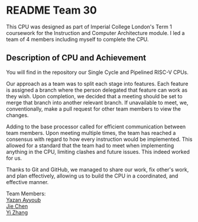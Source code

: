 # README Team 30
This CPU was designed as part of Imperial College London's Term 1 coursework for the Instruction and Computer Architecture module. I led a team of 4 members including myself to complete the CPU.
## Description of CPU and Achievement
You will find in the repository our Single Cycle and Pipelined RISC-V CPUs.

Our approach as a team was to split each stage into features. Each feature is assigned a branch where the person delegated that feature can work as they wish. Upon completion, we decided that a meeting should be set to merge that branch into another relevant branch. If unavailable to meet, we, conventionally, make a pull request for other team members to view the changes.

Adding to the base processor called for efficient communication between team members. Upon meeting multiple times, the team has reached a consensus with regard to how every instruction would be implemented. This allowed for a standard that the team had to meet when implementing anything in the CPU, limiting clashes and future issues. This indeed worked for us.

Thanks to Git and GitHub, we managed to share our work, fix other's work, and plan effectively, allowing us to build the CPU in a coordinated, and effective manner.

Team Members:  
[Yazan Ayyoub](https://github.com/yayyzan)  
[Jie Chen](https://github.com/3136321049)  
[Yi Zhang](https://github.com/Yi-Zhang-IC)  
